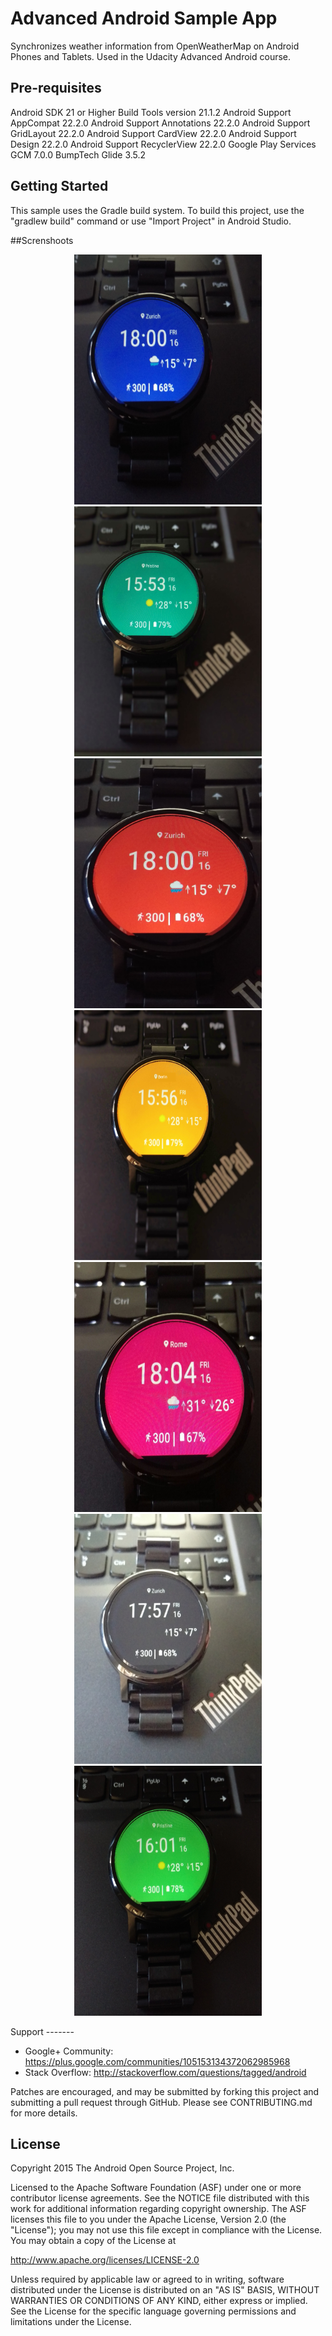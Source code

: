 Advanced Android Sample App
===================================

Synchronizes weather information from OpenWeatherMap on Android Phones and Tablets. Used in the Udacity Advanced Android course.

Pre-requisites
--------------
Android SDK 21 or Higher
Build Tools version 21.1.2
Android Support AppCompat 22.2.0
Android Support Annotations 22.2.0
Android Support GridLayout 22.2.0
Android Support CardView 22.2.0
Android Support Design 22.2.0
Android Support RecyclerView 22.2.0
Google Play Services GCM 7.0.0
BumpTech Glide 3.5.2


Getting Started
---------------
This sample uses the Gradle build system.  To build this project, use the
"gradlew build" command or use "Import Project" in Android Studio.


##Screnshoots


<p align="center">
  <img src="https://github.com/aarifi/Udacity-ubiquitous/blob/master/unsplashwatchface/Screenshot/02.jpg?raw=true" width="300" height="400"/>
  <img src="https://github.com/aarifi/Udacity-ubiquitous/blob/master/unsplashwatchface/Screenshot/03.jpg?raw=true" width="300" height="400"/>
   <img src="https://github.com/aarifi/Udacity-ubiquitous/blob/master/unsplashwatchface/Screenshot/04.jpg?raw=true" width="300"height="400"/>
    <img src="https://github.com/aarifi/Udacity-ubiquitous/blob/master/unsplashwatchface/Screenshot/05.jpg?raw=true" width="300"height="400"/>
     <img src="https://github.com/aarifi/Udacity-ubiquitous/blob/master/unsplashwatchface/Screenshot/06.jpg?raw=true" width="300"height="400"/>
      <img src="https://github.com/aarifi/Udacity-ubiquitous/blob/master/unsplashwatchface/Screenshot/07.jpg?raw=true" width="300"height="400"/>
       <img src="https://github.com/aarifi/Udacity-ubiquitous/blob/master/unsplashwatchface/Screenshot/08.jpg?raw=true" width="300"height="400"/>
</p>
Support
-------

- Google+ Community: https://plus.google.com/communities/105153134372062985968
- Stack Overflow: http://stackoverflow.com/questions/tagged/android

Patches are encouraged, and may be submitted by forking this project and
submitting a pull request through GitHub. Please see CONTRIBUTING.md for more details.

License
-------
Copyright 2015 The Android Open Source Project, Inc.

Licensed to the Apache Software Foundation (ASF) under one or more contributor
license agreements.  See the NOTICE file distributed with this work for
additional information regarding copyright ownership.  The ASF licenses this
file to you under the Apache License, Version 2.0 (the "License"); you may not
use this file except in compliance with the License.  You may obtain a copy of
the License at

http://www.apache.org/licenses/LICENSE-2.0

Unless required by applicable law or agreed to in writing, software
distributed under the License is distributed on an "AS IS" BASIS, WITHOUT
WARRANTIES OR CONDITIONS OF ANY KIND, either express or implied.  See the
License for the specific language governing permissions and limitations under
the License.

